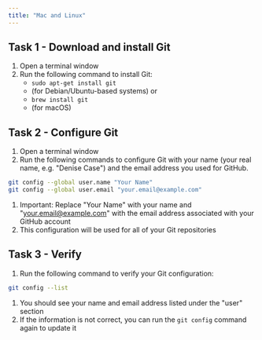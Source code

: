 ```yaml
---
title: "Mac and Linux"
---
```


## Task 1 - Download and install Git

1. Open a terminal window
2. Run the following command to install Git:
    * `sudo apt-get install git`
    * (for Debian/Ubuntu-based systems) or
    * `brew install git`
    * (for macOS)

## Task 2 - Configure Git

1. Open a terminal window
1. Run the following commands to configure Git with your name (your real name, e.g. "Denise Case") and the email address you used for GitHub.

```bash
git config --global user.name "Your Name"
git config --global user.email "your.email@example.com"
```

1. Important: Replace "Your Name" with your name and "[your.email@example.com](mailto:your.email@example.com)" with the email address associated with your GitHub account
1. This configuration will be used for all of your Git repositories

## Task 3 - Verify

1. Run the following command to verify your Git configuration:

```bash
git config --list
```

1. You should see your name and email address listed under the "user" section
1. If the information is not correct, you can run the `git config` command again to update it
